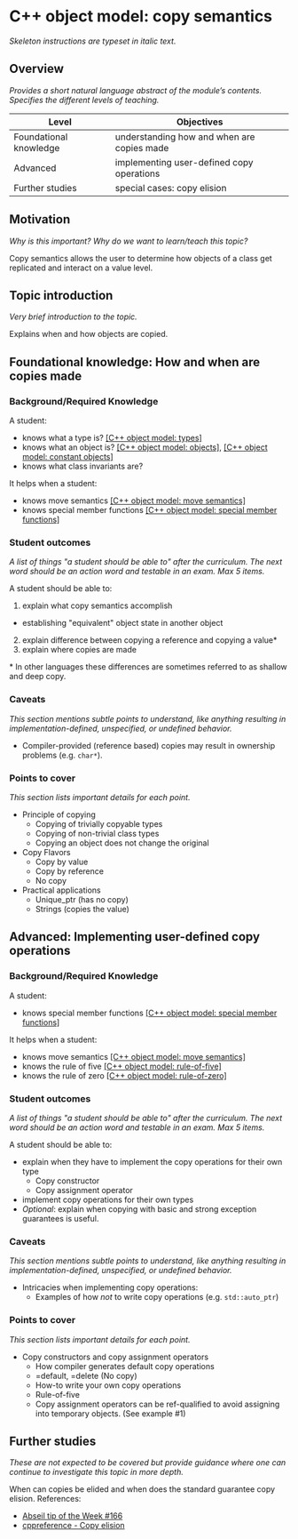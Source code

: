 # C++ object model: copy semantics
_Skeleton instructions are typeset in italic text._

## Overview

_Provides a short natural language abstract of the module’s contents._
_Specifies the different levels of teaching._

<table>
  <thead>
    <th>Level</th>
    <th>Objectives</th>
  </thead>
  <tr>
    <td>Foundational knowledge</td>
    <td>understanding how and when are copies made</td>
  </tr>
  <tr>
    <td>Advanced</td>
    <td>implementing user-defined copy operations</td>
  </tr>
  <tr>
    <td>Further studies</td>
    <td>special cases: copy elision</td>
  </tr>
</table>

## Motivation

_Why is this important?_
_Why do we want to learn/teach this topic?_

Copy semantics allows the user to determine how objects of a class get replicated and interact on a value level.

## Topic introduction

_Very brief introduction to the topic._

Explains when and how objects are copied.

## Foundational knowledge: How and when are copies made

### Background/Required Knowledge

A student:
* knows what a type is?             [[C++ object model: types]][1]
* knows what an object is?          [[C++ object model: objects]][2], [[C++ object model: constant objects]][3]
* knows what class invariants are?

It helps when a student:
* knows move semantics              [[C++ object model: move semantics]][4]
* knows special member functions    [[C++ object model: special member functions]][5]

### Student outcomes

_A list of things "a student should be able to" after the curriculum._
_The next word should be an action word and testable in an exam._
_Max 5 items._

A student should be able to:

1. explain what copy semantics accomplish
  * establishing "equivalent" object state in another object
2. explain difference between copying a reference and copying a value\*
3. explain where copies are made

\* In other languages these differences are sometimes referred to as shallow and deep copy.

### Caveats

_This section mentions subtle points to understand, like anything resulting in
implementation-defined, unspecified, or undefined behavior._

* Compiler-provided (reference based) copies may result in ownership problems (e.g. `char*`).

### Points to cover

_This section lists important details for each point._

* Principle of copying
  * Copying of trivially copyable types
  * Copying of non-trivial class types
  * Copying an object does not change the original
* Copy Flavors
  * Copy by value
  * Copy by reference
  * No copy
* Practical applications
  * Unique_ptr  (has no copy)
  * Strings (copies the value) 


## Advanced: Implementing user-defined copy operations

### Background/Required Knowledge

A student:
* knows special member functions  [[C++ object model: special member functions]][5]

It helps when a student:
* knows move semantics            [[C++ object model: move semantics]][4]
* knows the rule of five          [[C++ object model: rule-of-five]][6]
* knows the rule of zero          [[C++ object model: rule-of-zero]][7]

### Student outcomes

_A list of things "a student should be able to" after the curriculum._
_The next word should be an action word and testable in an exam._
_Max 5 items._

A student should be able to:
* explain when they have to implement the copy operations for their own type
  * Copy constructor
  * Copy assignment operator
* implement copy operations for their own types
* _Optional_: explain when copying with basic and strong exception guarantees is useful.

### Caveats

_This section mentions subtle points to understand, like anything resulting in
implementation-defined, unspecified, or undefined behavior._

* Intricacies when implementing copy operations:
  * Examples of how _not_ to write copy operations (e.g. `std::auto_ptr`)

### Points to cover

_This section lists important details for each point._

* Copy constructors and copy assignment operators
  * How compiler generates default copy operations
  * =default, =delete (No copy)
  * How-to write your own copy operations
  * Rule-of-five
  * Copy assignment operators can be ref-qualified to avoid assigning into temporary objects. (See example #1)

## Further studies

_These are not expected to be covered but provide guidance where one can
continue to investigate this topic in more depth._

When can copies be elided and when does the standard guarantee copy elision.
References:
* [Abseil tip of the Week #166](https://abseil.io/tips/166)
* [cppreference - Copy elision](https://en.cppreference.com/w/cpp/language/copy_elision)

[1]: ../object-model/copy-semantics.md
[2]: ../object-model/objects.md
[3]: ../object-model/constant-objects.md
[4]: ../object-model/move-semantics.md
[5]: ../object-model/special-member-functions.md
[6]: ../object-model/rule-of-five.md
[7]: ../object-model/rule-of-zero.md
